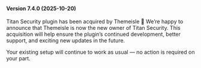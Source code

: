 ####   Version 7.4.0 (2025-10-20)

Titan Security plugin has been acquired by Themeisle 🎉
We’re happy to announce that Themeisle is now the new owner of Titan Security. This acquisition will help ensure the plugin’s continued development, better support, and exciting new updates in the future.

Your existing setup will continue to work as usual — no action is required on your part.
